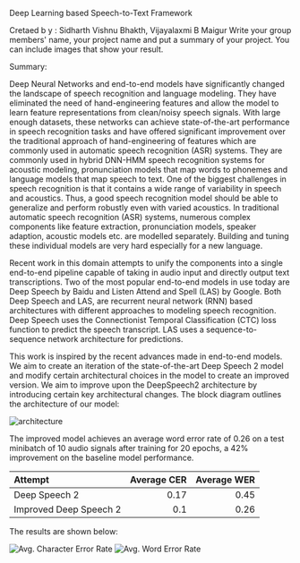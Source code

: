 Deep Learning based Speech-to-Text Framework

Cretaed b y : Sidharth Vishnu Bhakth, Vijayalaxmi B Maigur
Write your group members' name, your project name and put a summary of your project. You can include images that show your result.

Summary:

Deep Neural Networks and end-to-end models have significantly changed the landscape of speech recognition and language modeling. They have eliminated the need of hand-engineering features and allow the model to learn feature representations from clean/noisy speech signals. With large enough datasets, these networks can achieve state-of-the-art performance in speech recognition tasks and have offered significant improvement over the traditional approach of hand-engineering of features which are commonly used in automatic speech recognition (ASR) systems. They are commonly used in hybrid DNN-HMM speech recognition systems for acoustic modeling, pronunciation models that map words to phonemes and language models that map speech to text. One of the biggest challenges in speech recognition is that it contains a wide range of variability in speech and acoustics. Thus, a good speech recognition model should be able to generalize and perform robustly even with varied acoustics. In traditional automatic speech recognition (ASR) systems, numerous complex components like feature extraction, pronunciation models, speaker adaption, acoustic models etc. are modelled separately. Building and tuning these individual models are very hard especially for a new language.

Recent work in this domain attempts to unify the components into a single end-to-end pipeline capable of taking in audio input and directly output text transcriptions. Two of the most popular end-to-end models in use today are Deep Speech by Baidu and Listen Attend and Spell (LAS) by Google. Both Deep Speech and LAS, are recurrent neural network (RNN) based architectures with different approaches to modeling speech recognition. Deep Speech uses the Connectionist Temporal Classification (CTC) loss function to predict the speech transcript. LAS uses a sequence-to-sequence network architecture for predictions. 

This work is inspired by the recent advances made in end-to-end models. We aim to create an iteration of the state-of-the-art Deep Speech 2 model and modify certain architectural choices in the model to create an improved version. We aim to improve upon the DeepSpeech2 architecture by introducing certain key architectural changes. The block diagram outlines the architecture of our model:

![architecture](https://github.com/SidharthBhakth/E599-high-performance-big-data/blob/master/fall-2020/4/images/Model.png)

The improved model achieves an average word error rate of 0.26 on a test minibatch of 10 audio signals after training for 20 epochs, a 42% improvement on the baseline model performance.

| Attempt                | Average CER | Average WER |
| :--------------------- | -----------:| -----------:|
| Deep Speech 2          | 0.17        | 0.45        |
| Improved Deep Speech 2 | 0.1         | 0.26        |

The results are shown below:

![Avg. Character Error Rate](https://github.com/SidharthBhakth/E599-high-performance-big-data/blob/master/fall-2020/4/images/cer.png)
![Avg. Word Error Rate](https://github.com/SidharthBhakth/E599-high-performance-big-data/blob/master/fall-2020/4/images/wer.png)
